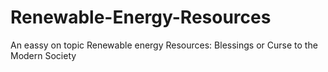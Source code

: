 # Renewable-Energy-Resources
An eassy on topic Renewable energy Resources: Blessings or Curse to the Modern Society 
